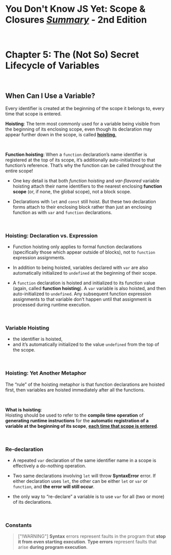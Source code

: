 # You Don't Know JS Yet: Scope & Closures <ins>**_Summary_**</ins> - 2nd Edition

<br>

# Chapter 5: The (Not So) Secret Lifecycle of Variables

<br>

## When Can I Use a Variable?

Every identifier is created at the beginning of the scope it belongs to, every time that scope is entered.

**Hoisting**:
The term most commonly used for a variable being visible from the beginning of its enclosing scope, even though its declaration may appear further down in the scope, is called <ins>**hoisting**<ins>.

<br>

**Function hoisting**:
When a `function` declaration’s name identifier is registered at the top of its scope, it’s additionally auto-initialized to that function’s reference. That’s why the function can be called throughout the entire scope!

- One key detail is that both _function hoisting_ and _var-flavored_ variable hoisting attach their name identifiers to the nearest enclosing **function scope** (or, if none, the global scope), not a block scope.

- Declarations with `let` and `const` still hoist. But these two declaration forms attach to their enclosing block rather than just an enclosing function as with `var` and `function` declarations.

<br>

### Hoisting: Declaration vs. Expression

- Function hoisting only applies to formal function declarations (specifically those which appear outside of blocks), not to `function` expression assignments.

- In addition to being hoisted, variables declared with `var` are also automatically initialized to `undefined` at the beginning of their scope.

- A `function` declaration is hoisted and initialized to its function value (again, called **function hoisting**). A `var` variable is also hoisted, and then auto-initialized to `undefined`. Any subsequent function expression assignments to that variable don’t happen until that assignment is processed during runtime execution.

<br>

### Variable Hoisting

- the identifier is hoisted,
- and it’s automatically initialized to the value `undefined` from the top of the scope.

<br>

### Hoisting: Yet Another Metaphor

The “rule” of the hoisting metaphor is that function declarations are hoisted first, then variables are hoisted immediately after all the functions.

<br>

**What is hoisting**: <br>
Hoisting should be used to refer to the **compile time operation** of **generating runtime instructions** for the **automatic registration of a variable at the beginning of its scope**, <ins>**each time that scope is entered**</ins>.

<br>

### Re-declaration

- A repeated `var` declaration of the same identifier name in a scope is effectively a do-nothing operation.

- Two same declarations involving `let` will throw **SyntaxError** error. If either declaration uses `let`, the other can be either `let` or `var` or `function`, and **the error will still occur**.

- the only way to “re-declare” a variable is to use `var` for all (two or more) of its declarations.

<br>

### Constants

> ["!WARNING"]
> **Syntax** errors represent faults in the program that **stop it from even starting execution**.
> **Type errors** represent faults that arise **during program execution**.

